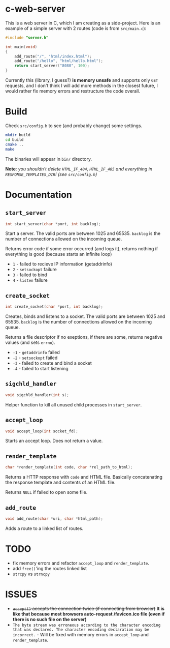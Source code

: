 # c-web-server
This is a web server in C, which I am creating as a side-project. Here is an example of a simple server with 2 routes (code is from `src/main.c`):

```c
#include "server.h"

int main(void)
{
    add_route("/", "html/index.html");
    add_route("/hello", "html/hello.html");
    return start_server("8080", 100);
}
```

Currently this (library, I guess?) **is memory unsafe** and supports only `GET` requests, and I don't think I will add more methods in the closest future, I would rather fix memory errors and restructure the code overall.

# Build

Check `src/config.h` to see (and probably change) some settings.

```bash
mkdir build
cd build
cmake ..
make
```

The binaries will appear in `bin/` directory.

**Note**: *you shouldn't delete `HTML_IF_404`, `HTML_IF_405` and everything in `RESPONSE_TEMPLATES_DIR`! (see `src/config.h`)*

# Documentation

## `start_server`

```c
int start_server(char *port, int backlog);
```

Start a server. The valid ports are between 1025 and 65535. `backlog` is the number of connections allowed on the incoming queue.

Returns error code if some error occurred (and logs it), returns nothing if everything is good (because starts an infinite loop)

* `1` - failed to recieve IP information (getaddrinfo)
* `2` - `setsockopt` failure
* `3` - failed to bind
* `4` - `listen` failure

## `create_socket`

```c
int create_socket(char *port, int backlog);
```

Creates, binds and listens to a socket. The valid ports are between 1025 and 65535. `backlog` is the number of connections allowed on the incoming queue. 

Returns a file descriptor if no exeptions, if there are some, returns negative values (and sets `errno`).

* `-1` - `getaddrinfo` failed
* `-2` - `setsockopt` failed
* `-3` - failed to create and bind a socket
* `-4` - failed to start listening

## `sigchld_handler`

```c
void sigchld_handler(int s);
```

Helper function to kill all unused child processes in `start_server`.

## `accept_loop`

```c
void accept_loop(int socket_fd);
```

Starts an accept loop. Does not return a value.

## `render_template`

```c
char *render_template(int code, char *rel_path_to_html);
```

Returns a HTTP response with `code` and HTML file. Basically concatenating the response template and contents of an HTML file.

Returns `NULL` if failed to open some file.

## `add_route`

```c
void add_route(char *uri, char *html_path);
```

Adds a route to a linked list of routes.

# TODO
- fix memory errors and refactor `accept_loop` and `render_template`.
- add `free()`'ing the routes linked list
- `strcpy` vs `strncpy`

# ISSUES
- ~~`accept()` accepts the connection twice (if connecting from browser)~~ **It is like that because most browsers auto-request /favicon.ico file (even if there is no such file on the server)**
- `The byte stream was erroneous according to the character encoding that was declared. The character encoding declaration may be incorrect.` - Will be fixed with memory errors in `accept_loop` and `render_template`.